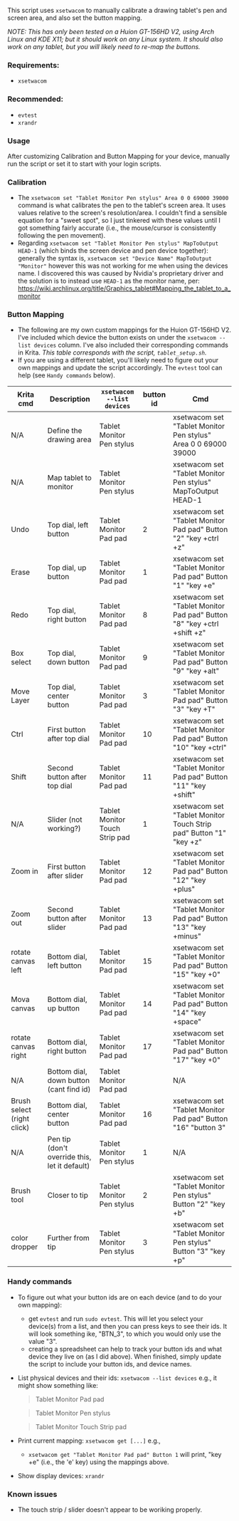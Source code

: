 This script uses `xsetwacom` to manually calibrate a drawing tablet's pen and screen area, and also set the button mapping.

_NOTE: This has only been tested on a Huion GT-156HD V2, using Arch Linux and KDE X11; but it should work on any Linux system. It should also work on any tablet, but you will likely need to re-map the buttons._

### Requirements:

- `xsetwacom`

### Recommended:

- `evtest`
- `xrandr`

### Usage

After customizing Calibration and Button Mapping for your device, manually run the script or set it to start with your login scripts.

### Calibration

- The `xsetwacom set "Tablet Monitor Pen stylus" Area 0 0 69000 39000` command is what calibrates the pen to the tablet's screen area. It uses values relative to the screen's resolution/area. I couldn't find a sensible equation for a "sweet spot", so I just tinkered with these values until I got something fairly accurate (i.e., the mouse/cursor is consistently following the pen movement).
- Regarding `xsetwacom set "Tablet Monitor Pen stylus" MapToOutput HEAD-1` (which binds the screen device and pen device together): generally the syntax is, `xsetwacom set "Device Name" MapToOutput "Monitor"` however this was not working for me when using the devices name. I discovered this was caused by Nvidia's proprietary driver and the solution is to instead use `HEAD-1` as the monitor name, per: https://wiki.archlinux.org/title/Graphics_tablet#Mapping_the_tablet_to_a_monitor

### Button Mapping

- The following are my own custom mappings for the Huion GT-156HD V2. I've included which device the button exists on under the `xsetwacom --list devices` column. I've also included their corresponding commands in Krita. _This table corresponds with the script, `tablet_setup.sh`._
- If you are using a different tablet, you'll likely need to figure out your own mappings and update the script accordingly. The `evtest` tool can help (see `Handy commands` below).

| Krita cmd                  | Description                                   | `xsetwacom --list devices`       | button id | Cmd                                                                     |
| -------------------------- | --------------------------------------------- | ------------------------------ | --------- | ----------------------------------------------------------------------- |
| N/A                        | Define the drawing area                       | Tablet Monitor Pen stylus      |           | xsetwacom set "Tablet Monitor Pen stylus" Area 0 0 69000 39000          |
| N/A                        | Map tablet to monitor                         | Tablet Monitor Pen stylus      |           | xsetwacom set "Tablet Monitor Pen stylus" MapToOutput HEAD-1            |
| Undo                       | Top dial, left button                         | Tablet Monitor Pad pad         | 2         | xsetwacom set "Tablet Monitor Pad pad" Button "2" "key +ctrl +z"        |
| Erase                      | Top dial, up button                           | Tablet Monitor Pad pad         | 1         | xsetwacom set "Tablet Monitor Pad pad" Button "1" "key +e"              |
| Redo                       | Top dial, right button                        | Tablet Monitor Pad pad         | 8         | xsetwacom set "Tablet Monitor Pad pad" Button "8" "key +ctrl +shift +z" |
| Box select                 | Top dial, down button                         | Tablet Monitor Pad pad         | 9         | xsetwacom set "Tablet Monitor Pad pad" Button "9" "key +alt"            |
| Move Layer                 | Top dial, center button                       | Tablet Monitor Pad pad         | 3         | xsetwacom set "Tablet Monitor Pad pad" Button "3" "key +T"              |
| Ctrl                       | First button after top dial                   | Tablet Monitor Pad pad         | 10        | xsetwacom set "Tablet Monitor Pad pad" Button "10" "key +ctrl"          |
| Shift                      | Second button after top dial                  | Tablet Monitor Pad pad         | 11        | xsetwacom set "Tablet Monitor Pad pad" Button "11" "key +shift"         |
| N/A                        | Slider (not working?)                         | Tablet Monitor Touch Strip pad | 1         | xsetwacom set "Tablet Monitor Touch Strip pad" Button "1" "key +z"      |
| Zoom in                    | First button after slider                     | Tablet Monitor Pad pad         | 12        | xsetwacom set "Tablet Monitor Pad pad" Button "12" "key +plus"          |
| Zoom out                   | Second button after slider                    | Tablet Monitor Pad pad         | 13        | xsetwacom set "Tablet Monitor Pad pad" Button "13" "key +minus"         |
| rotate canvas left         | Bottom dial, left button                      | Tablet Monitor Pad pad         | 15        | xsetwacom set "Tablet Monitor Pad pad" Button "15" "key +0"             |
| Mova canvas                | Bottom dial, up button                        | Tablet Monitor Pad pad         | 14        | xsetwacom set "Tablet Monitor Pad pad" Button "14" "key +space"         |
| rotate canvas right        | Bottom dial, right button                     | Tablet Monitor Pad pad         | 17        | xsetwacom set "Tablet Monitor Pad pad" Button "17" "key +0"             |
| N/A                        | Bottom dial, down button (cant find id)       | Tablet Monitor Pad pad         |           | N/A                                                                     |
| Brush select (right click) | Bottom dial, center button                    | Tablet Monitor Pad pad         | 16        | xsetwacom set "Tablet Monitor Pad pad" Button "16" "button 3"           |
| N/A                        | Pen tip (don't override this, let it default) | Tablet Monitor Pen stylus      | 1         | N/A                                                                     |
| Brush tool                 | Closer to tip                                 | Tablet Monitor Pen stylus      | 2         | xsetwacom set "Tablet Monitor Pen stylus" Button "2" "key +b"           |
| color dropper              | Further from tip                              | Tablet Monitor Pen stylus      | 3         | xsetwacom set "Tablet Monitor Pen stylus" Button "3" "key +p"           |

### Handy commands

- To figure out what your button ids are on each device (and to do your own mapping):
    - get `evtest` and run `sudo evtest`. This will let you select your device(s) from a list, and then you can press keys to see their ids. It will look something ike, "BTN_3", to which you would only use the value "3".
    - creating a spreadsheet can help to track your button ids and what device they live on (as I did above). When finished, simply update the script to include your button ids, and device names.
      
- List physical devices and their ids: `xsetwacom --list devices` e.g., it might show something like:
    > Tablet Monitor Pad pad
    
    > Tablet Monitor Pen stylus				
    
    > Tablet Monitor Touch Strip pad				

- Print current mapping: `xsetwacom get [...]` e.g.,
    - `xsetwacom get "Tablet Monitor Pad pad" Button 1` will print, "key +e" (i.e., the 'e' key) using the mappings above.
 
- Show display devices: `xrandr`

### Known issues

- The touch strip / slider doesn't appear to be woriking properly.
